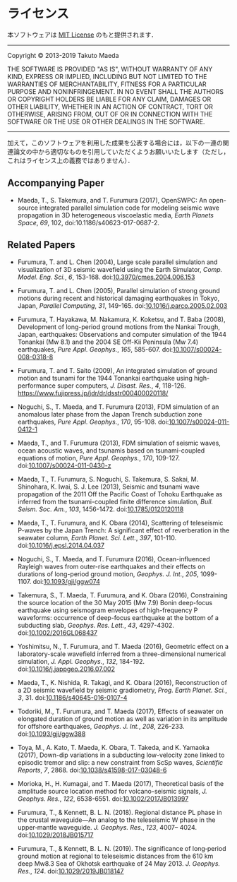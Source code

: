 # ライセンス

本ソフトウェアは [MIT License](https://osdn.net/projects/opensource/wiki/licenses%2FMIT_license) のもと提供されます．

---

Copyright &copy; 2013-2019 Takuto Maeda

THE SOFTWARE IS PROVIDED "AS IS", WITHOUT WARRANTY OF ANY KIND, EXPRESS
OR IMPLIED, INCLUDING BUT NOT LIMITED TO THE WARRANTIES OF
MERCHANTABILITY, FITNESS FOR A PARTICULAR PURPOSE AND NONINFRINGEMENT.
IN NO EVENT SHALL THE AUTHORS OR COPYRIGHT HOLDERS BE LIABLE FOR ANY
CLAIM, DAMAGES OR OTHER LIABILITY, WHETHER IN AN ACTION OF CONTRACT,
TORT OR OTHERWISE, ARISING FROM, OUT OF OR IN CONNECTION WITH THE
SOFTWARE OR THE USE OR OTHER DEALINGS IN THE SOFTWARE.

---

加えて，このソフトウェアを利用した成果を公表する場合には，以下の一連の関連論文の中から適切なものを引用していただくようお願いいたします（ただし，これはライセンス上の義務ではありません）．

## Accompanying Paper

-   Maeda, T., S. Takemura, and T. Furumura (2017), OpenSWPC: An
    open-source integrated parallel simulation code for modeling seismic
    wave propagation in 3D heterogeneous viscoelastic media, *Earth
    Planets Space*, *69*, 102, doi:10.1186/s40623-017-0687-2.

## Related Papers 

- Furumura, T. and L. Chen (2004), Large scale parallel simulation and visualization of 3D seismic wavefield using the Earth Simulator, _Comp. Model. Eng. Sci._, _6_, 153-168. doi:[10.3970/cmes.2004.006.153](https://doi.org/10.3970/cmes.2004.006.153)

- Furumura, T. and L. Chen (2005), Parallel simulation of strong ground motions during recent and historical damaging earthquakes in Tokyo, Japan, _Parallel Computing_, _31_, 149-165. doi:[10.1016/j.parco.2005.02.003](https://doi.org/10.1016/j.parco.2005.02.003)

- Furumura, T. Hayakawa, M. Nakamura, K. Koketsu, and T. Baba (2008), Development of long-period ground motions from the Nankai Trough, Japan, earthquakes: Observations and computer simulation of the 1944 Tonankai (Mw 8.1) and the 2004 SE Off-Kii Peninsula (Mw 7.4) earthquakes, _Pure Appl. Geophys._, _165_, 585-607. doi:[10.1007/s00024-008-0318-8](https://doi.org/10.1007/s00024-008-0318-8)

- Furumura, T. and T. Saito (2009), An integrated simulation of ground motion and tsunami for the 1944 Tonankai earthquake using high-performance super computers, _J. Disast. Res._, _4_, 118-126. https://www.fujipress.jp/jdr/dr/dsstr000400020118/

- Noguchi, S., T. Maeda, and T. Furumura (2013), FDM simulation of an anomalous later phase from the Japan Trench subduction zone earthquakes, _Pure Appl. Geophys._, _170_, 95-108. doi:[10.1007/s00024-011-0412-1](https://doi.org/10.1007/s00024-011-0412-1)

- Maeda, T., and T. Furumura (2013), FDM simulation of seismic waves, ocean acoustic waves, and tsunamis based on tsunami-coupled equations of motion, _Pure Appl. Geophys._, _170_, 109-127. doi:[10.1007/s00024-011-0430-z](https://doi.org/10.1007/s00024-011-0430-z)

- Maeda, T., T. Furumura, S. Noguchi, S. Takemura, S. Sakai, M. Shinohara, K. Iwai, S. J. Lee (2013), Seismic and tsunami wave propagation of the 2011 Off the Pacific Coast of Tohoku Earthquake as inferred from the tsunami-coupled finite difference simulation, _Bull. Seism. Soc. Am._, _103_, 1456-1472. doi:[10.1785/0120120118](https://doi.org/10.1785/0120120118)

- Maeda, T., T. Furumura, and K. Obara (2014), Scattering of teleseismic P-waves by the Japan Trench: A significant effect of reverberation in the seawater column, _Earth Planet. Sci. Lett._, _397_, 101-110. doi:[10.1016/j.epsl.2014.04.037](https://doi.org/10.1016/j.epsl.2014.04.037)

- Noguchi, S., T. Maeda, and T. Furumura (2016), Ocean-influenced Rayleigh waves from outer-rise earthquakes and their effects on durations of long-period ground motion, _Geophys. J. Int_., _205_, 1099-1107. doi:[10.1093/gji/ggw074](https://doi.org/10.1093/gji/ggw074)

- Takemura, S., T. Maeda, T. Furumura, and K. Obara (2016), Constraining the source location of the 30 May 2015 (Mw 7.9) Bonin deep-focus earthquake using seismogram envelopes of high-frequency P waveforms: occurrence of deep-focus earthquake at the bottom of a subducting slab, _Geophys. Res. Lett._, _43_, 4297-4302. doi:[10.1002/2016GL068437](https://doi.org/10.1002/2016GL068437)

- Yoshimitsu, N., T. Furumura, and T. Maeda (2016), Geometric effect on a laboratory-scale wavefield inferred from a three-dimensional numerical simulation, _J. Appl. Geophys._, _132_, 184-192. doi:[10.1016/j.jappgeo.2016.07.002](https://doi.org/10.1016/j.jappgeo.2016.07.002)

- Maeda, T., K. Nishida, R. Takagi, and K. Obara (2016), Reconstruction of a 2D seismic wavefield by seismic gradiometry, _Prog. Earth Planet. Sci._, _3_, 31. doi:[10.1186/s40645-016-0107-4](https://doi.org/10.1186/s40645-016-0107-4)

- Todoriki, M., T. Furumura, and T. Maeda (2017), Effects of seawater on elongated duration of ground motion as well as variation in its amplitude for offshore earthquakes, _Geophys. J. Int._, _208_, 226-233. doi:[10.1093/gji/ggw388](https://doi.org/10.1093/gji/ggw388)

- Toya, M., A. Kato, T. Maeda, K. Obara, T. Takeda, and K. Yamaoka (2017), Down-dip variations in a subducting low-velocity zone linked to episodic tremor and slip: a new constraint from ScSp waves, _Scientific Reports_, _7_, 2868. doi:[10.1038/s41598-017-03048-6](https://doi.org/10.1038/s41598-017-03048-6)

- Morioka, H., H. Kumagai, and T. Maeda (2017), Theoretical basis of the amplitude source location method for volcano-seismic signals, _J. Geophys. Res._, _122_, 6538-6551. doi:[10.1002/2017JB013997](https://doi.org/10.1002/2017JB013997)

- Furumura, T., & Kennett, B. L. N. (2018). Regional distance PL phase in the crustal waveguide—An analog to the teleseismic W phase in the upper‐mantle waveguide. _J. Geophys. Res._, _123_, 4007– 4024. doi:[10.1029/2018JB015717](https://doi.org/10.1029/2018JB015717)

- Furumura, T., & Kennett, B. L. N. (2019). The significance of long‐period ground motion at regional to teleseismic distances from the 610 km deep Mw8.3 Sea of Okhotsk earthquake of 24 May 2013. _J. Geophys. Res._, _124_. doi:[10.1029/2019JB018147](https://doi.org/10.1029/2019JB018147)